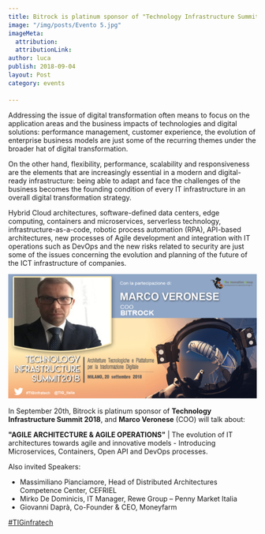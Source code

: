 ```yaml
---
title: Bitrock is platinum sponsor of "Technology Infrastructure Summit 2018"
image: "/img/posts/Evento 5.jpg"
imageMeta:
  attribution: 
  attributionLink: 
author: luca
publish: 2018-09-04
layout: Post
category: events

---
```

Addressing the issue of digital transformation often means to focus on the application areas and the business impacts of technologies and digital solutions: performance management, customer experience, the evolution of enterprise  business models are just some of the recurring themes under the broader hat of digital transformation. <!-- more -->

On the other hand, flexibility, performance, scalability and responsiveness are the elements that are increasingly essential in a modern and digital-ready infrastructure: being able to adapt and face the challenges of the business becomes the founding condition of every IT infrastructure in an overall digital transformation strategy.

Hybrid Cloud architectures, software-defined data centers, edge computing, containers and microservices, serverless technology, infrastructure-as-a-code, robotic process automation (RPA), API-based architectures, new processes of Agile development and integration with IT operations such as DevOps and the new risks related to security are just some of the issues concerning the evolution and planning of the future of the ICT infrastructure of companies.

![./tig.png](./tig.png)

In September 20th, Bitrock is platinum sponsor of **Technology Infrastructure Summit 2018**, and **Marco Veronese** (COO) will talk about:

**"AGILE ARCHITECTURE & AGILE OPERATIONS"** | The evolution of IT architectures towards agile and innovative models - Introducing Microservices, Containers, Open API and DevOps processes.

Also invited Speakers:
* Massimiliano Pianciamore, Head of Distributed Architectures Competence Center, CEFRIEL 
* Mirko De Dominicis, ‎IT Manager, Rewe Group – Penny Market Italia 
* Giovanni Daprà, Co-Founder & CEO, Moneyfarm 

[#TIGinfratech](https://www.linkedin.com/feed/topic/?keywords=%23TIGinfratech)